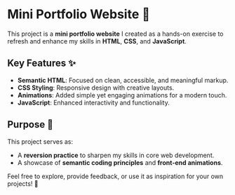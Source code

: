 # Mini Portfolio Website 🌟

This project is a **mini portfolio website** I created as a hands-on exercise to refresh and enhance my skills in **HTML**, **CSS**, and **JavaScript**.

## Key Features ✨
- **Semantic HTML**: Focused on clean, accessible, and meaningful markup.
- **CSS Styling**: Responsive design with creative layouts.
- **Animations**: Added simple yet engaging animations for a modern touch.
- **JavaScript**: Enhanced interactivity and functionality.

## Purpose 🎯
This project serves as:
- A **reversion practice** to sharpen my skills in core web development.
- A showcase of **semantic coding principles** and **front-end animations**.

Feel free to explore, provide feedback, or use it as inspiration for your own projects! 🚀
